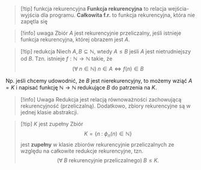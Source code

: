 > [!tip] funkcja rekurencyjna
> **Funkcja rekurencyjna** to relacja wejścia-wyjścia dla programu.
> **Całkowita f.r.** to funkcja rekurencyjna, która nie zapętla się

>[!info] uwaga
>Zbiór $A$ jest rekurencyjnie przeliczalny, jeśli istnieje funkcja rekurencyjna, której obrazem jest $A$.

>[!tip] redukcja
>Niech $A, B\subseteq\mathbb{N}$, wtedy $A\leq  B$ jeśli $A$ jest nietrudniejszy od $B$. Tzn.  istnieje $f:\mathbb{N}\to\mathbb{N}$ takie, że
>$$(\forall\;n\in\mathbb{N})\;n\in A\iff f(n)\in B$$

Np. jeśli chcemy udowodnić, że $B$ jest nierekurencyjny, to możemy wziąć $A=K$ i napisać funkcję $\mathbb{N}\to \mathbb{N}$ redukujące $B$ do patrzenia na $K$. 

>[!info] Uwaga
>Redukcja jest relacją równoważności zachowującą rekurencyjność (przeliczalną). Dodatkowo, zbiory rekurencyjne są w jednej klasie abstrakcji.

>[!tip] $K$ jest zupełny
>Zbiór
>$$K=\{n\;:\;\phi_n(n)\in \mathbb{N}\}$$
>jest **zupełny** w klasie zbiorów rekurencyjnie przeliczalnych ze względu na całkowite redukcje rekurencyjne, tzn. 
>$$(\forall\;B\text{ rekurencyjnie przeliczalnego})\;B\leq K.$$

